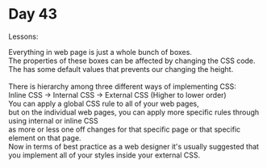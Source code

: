 # Day 43

Lessons: <br>

Everything in web page is just a whole bunch of boxes. <br>
The properties of these boxes can be affected by changing the CSS code. <br>
The <body> has some default values that prevents our changing the height.<br>
<br>
There is hierarchy among three different ways of implementing CSS:<br>
Inline CSS -> Internal CSS -> External CSS (Higher to lower order)<br>
You can apply a global CSS rule to all of your web pages,<br>
but on the individual web pages, you can apply more specific rules through using internal or inline CSS<br>
as more or less one off changes for that specific page or that specific element on that page.<br>
Now in terms of best practice as a web designer it's usually suggested that you implement all of your styles inside your external CSS.<br>
